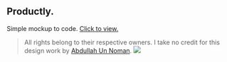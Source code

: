 ## Productly.
Simple mockup to code.
[Click to view.](https://uf0h.github.io/productly-website/index.html)

>All rights belong to their respective owners. I take no credit for this design work by [Abdullah Un Noman](https://dribbble.com/unnoman).
![](https://cdn.dribbble.com/users/1455505/screenshots/9558318/media/af24bce669cd0926d81e5fd4d84614a5.jpg)

